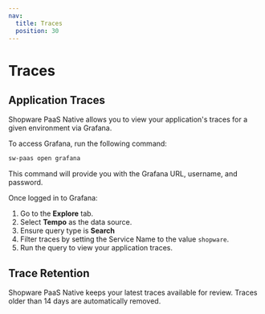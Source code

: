 ```yaml
---
nav:
  title: Traces
  position: 30
---
```


# Traces

## Application Traces

Shopware PaaS Native allows you to view your application's traces for a given environment via Grafana.

To access Grafana, run the following command:

```bash
sw-paas open grafana
```

This command will provide you with the Grafana URL, username, and password.

Once logged in to Grafana:

1. Go to the **Explore** tab.
2. Select **Tempo** as the data source.
3. Ensure query type is **Search**
4. Filter traces by setting the Service Name to the value `shopware`.
5. Run the query to view your application traces.

## Trace Retention

Shopware PaaS Native keeps your latest traces available for review. Traces older than 14 days are automatically removed.
